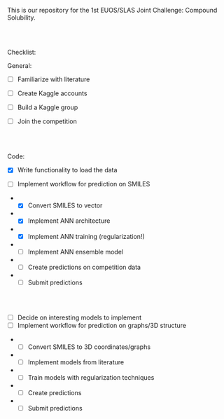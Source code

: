 This is our repository for the 1st EUOS/SLAS Joint Challenge: Compound Solubility.

<br/><br/>

Checklist:

General:
- [ ] Familiarize with literature

- [ ] Create Kaggle accounts
- [ ] Build a Kaggle group
- [ ] Join the competition

<br/><br/>

Code:
- [x] Write functionality to load the data

- [ ] Implement workflow for prediction on SMILES
- - [x] Convert SMILES to vector
- - [x] Implement ANN architecture
- - [x] Implement ANN training (regularization!)
- - [ ] Implement ANN ensemble model
- - [ ] Create predictions on competition data
- - [ ] Submit predictions

<br/><br/>

- [ ] Decide on interesting models to implement
- [ ] Implement workflow for prediction on graphs/3D structure
- - [ ] Convert SMILES to 3D coordinates/graphs
- - [ ] Implement models from literature  
- - [ ] Train models with regularization techniques
- - [ ] Create predictions
- - [ ] Submit predictions
